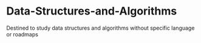 # Data-Structures-and-Algorithms
Destined to study data structures and algorithms without specific language or roadmaps
